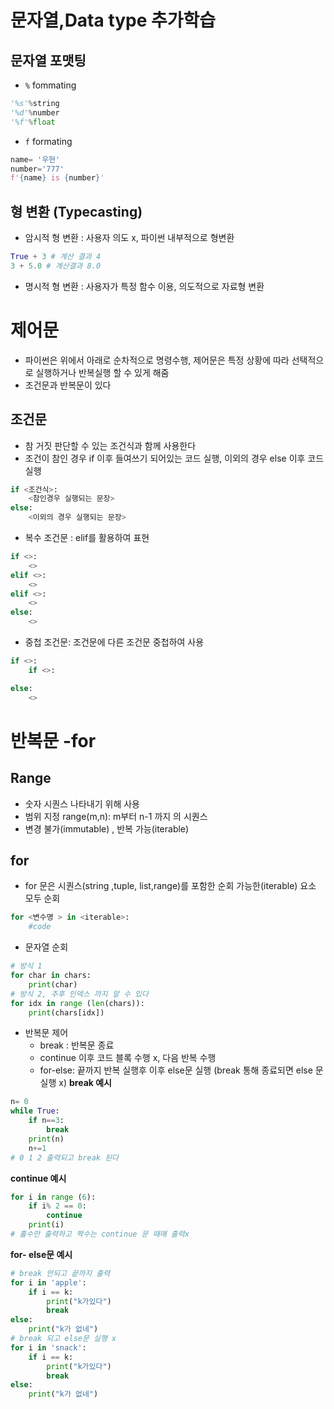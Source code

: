 # 문자열,Data type 추가학습 
## 문자열 포맷팅
- `%`  fommating 
```python
'%s'%string
'%d'%number
'%f'%float
```
- `f`  formating
```python
name= '우현'
number='777'
f'{name} is {number}'
```
## 형 변환 (Typecasting)
- 암시적 형 변환 : 사용자 의도 x, 파이썬 내부적으로 형변환
``` python
True + 3 # 계산 결과 4
3 + 5.0 # 계산결과 8.0
```
- 명시적 형 변환 : 사용자가 특정 함수 이용, 의도적으로 자료형 변환

# 제어문
- 파이썬은 위에서 아래로 순차적으로 명령수행, 제어문은 특정 상황에 따라 선택적으로 실행하거나
  반복실행 할 수 있게 해줌
- 조건문과 반복문이 있다
## 조건문
- 참 거짓 판단할 수 있는 조건식과 함께 사용한다
- 조건이 참인 경우 if 이후 들여쓰기 되어있는 코드 실행, 이외의 경우 else 이후 코드 실행
```python
if <조건식>:
    <참인경우 실행되는 문장>
else:
    <이외의 경우 실행되는 문장>
```
- 복수 조건문 : elif를 활용하여 표현
```python
if <>:
    <>
elif <>:
    <>
elif <>:
    <>
else:
    <>
``` 
- 중첩 조건문: 조건문에 다른 조건문 중첩하여 사용
```python
if <>:
    if <>:

else:
    <>
```
# 반복문 -for
## Range
- 숫자 시퀀스 나타내기 위해 사용
- 범위 지정 range(m,n): m부터 n-1 까지 의 시퀀스
- 변경 불가(immutable) , 반복 가능(iterable)

## for
- for 문은 시퀀스(string ,tuple, list,range)를 포함한 순회 가능한(iterable) 요소 모두 순회
```python
for <변수명 > in <iterable>:
    #code 
```
- 문자열 순회
```python
# 방식 1
for char in chars:
    print(char)
# 방식 2, 추후 인덱스 까지 알 수 있다
for idx in range (len(chars)):
    print(chars[idx])
```
- 반복문 제어
    - break : 반복문 종료
    - continue 이후 코드 블록 수행 x, 다음 반복 수행
    - for-else: 끝까지 반복 실행후 이후 else문 실행 (break 통해 종료되면 else 문 실행 x)
**break 예시**
``` python
n= 0
while True:
    if n==3:
        break
    print(n)
    n+=1
# 0 1 2 출력되고 break 된다
```
**continue 예시**
```python
for i in range (6):
    if i% 2 == 0:
        continue
    print(i)
# 홀수만 출력하고 짝수는 continue 문 때매 출력x
```
**for- else문 예시**
```python
# break 안되고 끝까지 출력
for i in 'apple':
    if i == k:
        print("k가있다")
        break
else:
    print("k가 없네")
# break 되고 else문 실행 x
for i in 'snack':
    if i == k:
        print("k가있다")
        break
else:
    print("k가 없네")
```
